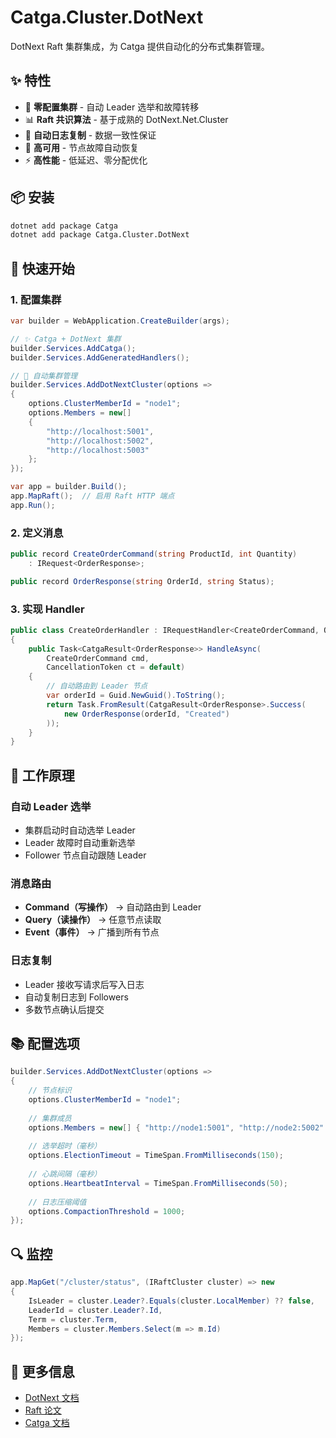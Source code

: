 # Catga.Cluster.DotNext

DotNext Raft 集群集成，为 Catga 提供自动化的分布式集群管理。

## ✨ 特性

- 🚀 **零配置集群** - 自动 Leader 选举和故障转移
- 📊 **Raft 共识算法** - 基于成熟的 DotNext.Net.Cluster
- 🔄 **自动日志复制** - 数据一致性保证
- 💪 **高可用** - 节点故障自动恢复
- ⚡ **高性能** - 低延迟、零分配优化

## 📦 安装

```bash
dotnet add package Catga
dotnet add package Catga.Cluster.DotNext
```

## 🚀 快速开始

### 1. 配置集群

```csharp
var builder = WebApplication.CreateBuilder(args);

// ✨ Catga + DotNext 集群
builder.Services.AddCatga();
builder.Services.AddGeneratedHandlers();

// 🚀 自动集群管理
builder.Services.AddDotNextCluster(options =>
{
    options.ClusterMemberId = "node1";
    options.Members = new[]
    {
        "http://localhost:5001",
        "http://localhost:5002",
        "http://localhost:5003"
    };
});

var app = builder.Build();
app.MapRaft();  // 启用 Raft HTTP 端点
app.Run();
```

### 2. 定义消息

```csharp
public record CreateOrderCommand(string ProductId, int Quantity) 
    : IRequest<OrderResponse>;

public record OrderResponse(string OrderId, string Status);
```

### 3. 实现 Handler

```csharp
public class CreateOrderHandler : IRequestHandler<CreateOrderCommand, OrderResponse>
{
    public Task<CatgaResult<OrderResponse>> HandleAsync(
        CreateOrderCommand cmd, 
        CancellationToken ct = default)
    {
        // 自动路由到 Leader 节点
        var orderId = Guid.NewGuid().ToString();
        return Task.FromResult(CatgaResult<OrderResponse>.Success(
            new OrderResponse(orderId, "Created")
        ));
    }
}
```

## 🎯 工作原理

### 自动 Leader 选举
- 集群启动时自动选举 Leader
- Leader 故障时自动重新选举
- Follower 节点自动跟随 Leader

### 消息路由
- **Command（写操作）** → 自动路由到 Leader
- **Query（读操作）** → 任意节点读取
- **Event（事件）** → 广播到所有节点

### 日志复制
- Leader 接收写请求后写入日志
- 自动复制日志到 Followers
- 多数节点确认后提交

## 📚 配置选项

```csharp
builder.Services.AddDotNextCluster(options =>
{
    // 节点标识
    options.ClusterMemberId = "node1";
    
    // 集群成员
    options.Members = new[] { "http://node1:5001", "http://node2:5002" };
    
    // 选举超时（毫秒）
    options.ElectionTimeout = TimeSpan.FromMilliseconds(150);
    
    // 心跳间隔（毫秒）
    options.HeartbeatInterval = TimeSpan.FromMilliseconds(50);
    
    // 日志压缩阈值
    options.CompactionThreshold = 1000;
});
```

## 🔍 监控

```csharp
app.MapGet("/cluster/status", (IRaftCluster cluster) => new
{
    IsLeader = cluster.Leader?.Equals(cluster.LocalMember) ?? false,
    LeaderId = cluster.Leader?.Id,
    Term = cluster.Term,
    Members = cluster.Members.Select(m => m.Id)
});
```

## 📖 更多信息

- [DotNext 文档](https://dotnet.github.io/dotNext/)
- [Raft 论文](https://raft.github.io/)
- [Catga 文档](https://github.com/Cricle/Catga)

